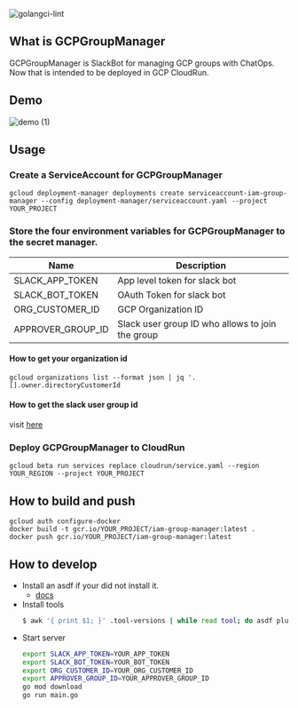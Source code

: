![golangci-lint](https://github.com/mugioka/gcp-group-manager/actions/workflows/golangci-lint.yaml/badge.svg?branch=master)
## What is GCPGroupManager
GCPGroupManager is SlackBot for managing GCP groups with ChatOps.
Now that is intended to be deployed in GCP CloudRun.

## Demo
![demo (1)](https://user-images.githubusercontent.com/62197019/134805434-519f0925-dcdc-4b03-be8e-1f233a0990b7.gif)

## Usage
### Create a ServiceAccount for GCPGroupManager
```
gcloud deployment-manager deployments create serviceaccount-iam-group-manager --config deployment-manager/serviceaccount.yaml --project YOUR_PROJECT
```
### Store the four environment variables for GCPGroupManager to the secret manager.

|Name|Description|
|---|---|
|SLACK_APP_TOKEN|App level token for slack bot|
|SLACK_BOT_TOKEN|OAuth Token for slack bot|
|ORG_CUSTOMER_ID|GCP Organization ID|
|APPROVER_GROUP_ID|Slack user group ID who allows to join the group|

#### How to get your organization id
```
gcloud organizations list --format json | jq '.[].owner.directoryCustomerId
```
#### How to get the slack user group id
visit [here](https://api.slack.com/methods/usergroups.list)

### Deploy GCPGroupManager to CloudRun
```
gcloud beta run services replace cloudrun/service.yaml --region YOUR_REGION --project YOUR_PROJECT
```
## How to build and push
```
gcloud auth configure-docker
docker build -t gcr.io/YOUR_PROJECT/iam-group-manager:latest .
docker push gcr.io/YOUR_PROJECT/iam-group-manager:latest
```
## How to develop
- Install an asdf if your did not install it.
  - [docs](http://asdf-vm.com/guide/getting-started.html#_1-install-dependencies)
- Install tools
  ```bash
  $ awk '{ print $1; }' .tool-versions | while read tool; do asdf plugin add ${tool}; done; asdf install
  ```
- Start server
  ```bash
  export SLACK_APP_TOKEN=YOUR_APP_TOKEN
  export SLACK_BOT_TOKEN=YOUR_BOT_TOKEN
  export ORG_CUSTOMER_ID=YOUR_ORG_CUSTOMER_ID
  export APPROVER_GROUP_ID=YOUR_APPROVER_GROUP_ID
  go mod download
  go run main.go
  ```


